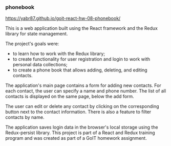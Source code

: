 ### phonebook
https://yabr87.github.io/goit-react-hw-08-phonebook/

This is a web application built using the React framework and the Redux library
for state management.

The project's goals were:

- to learn how to work with the Redux library;
- to create functionality for user registration and login to work with personal
  data collections;
- to create a phone book that allows adding, deleting, and editing contacts.

The application's main page contains a form for adding new contacts. For each
contact, the user can specify a name and phone number. The list of all contacts
is displayed on the same page, below the add form.

The user can edit or delete any contact by clicking on the corresponding button
next to the contact information. There is also a feature to filter contacts by
name.

The application saves login data in the browser's local storage using the
Redux-persist library. This project is part of a React and Redux training
program and was created as part of a GoIT homework assignment.
